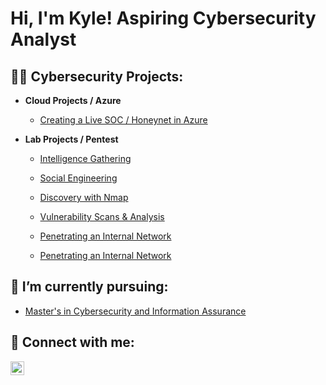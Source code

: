 <h1>Hi, I'm Kyle! Aspiring Cybersecurity Analyst</h1>

<h2>👨‍💻 Cybersecurity Projects:</h2>

- <b>Cloud Projects / Azure</b>
  - [Creating a Live SOC / Honeynet in Azure](https://github.com/kvweldon/AZURE-SOC)

- <b>Lab Projects / Pentest</b>
  - [Intelligence Gathering](https://github.com/kvweldon/Intelligence-Gathering)
 
  - [Social Engineering](https://github.com/kvweldon/Social-Engineering)
 
  - [Discovery with Nmap](https://github.com/kvweldon/Discovering-Information-using-Nmap)
 
  - [Vulnerability Scans & Analysis](https://github.com/kvweldon/Vulnerability-Scans-and-Analysis)
 
  - [Penetrating an Internal Network](https://github.com/kvweldon/Penetrating-an-Internal-Network)
 
  - [Penetrating an Internal Network](https://github.com/kvweldon/Exploiting-Web-Authentication)


 
<h2> 🔭 I’m currently pursuing:</h2> 
 

  - [Master's in Cybersecurity and Information Assurance](https://www.wgu.edu/online-it-degrees/cybersecurity-information-assurance-masters-program.html)



  
  

<h2> 🤳 Connect with me:</h2>

[<img align="left" alt="JoshMadakor | LinkedIn" width="22px" src="https://cdn.jsdelivr.net/npm/simple-icons@v3/icons/linkedin.svg" />][linkedin]

[linkedin]: https://linkedin.com/in/kyle-weldon89

<!--
**joshmadakor1/joshmadakor1** is a ✨ _special_ ✨ repository because its `README.md` (this file) appears on your GitHub profile.

Here are some ideas to get you started:

- 🔭 I’m currently working on ...
- 🌱 I’m currently learning ...
- 👯 I’m looking to collaborate on ...
- 🤔 I’m looking for help with ...
- 💬 Ask me about ...
- 📫 How to reach me: ...
- 😄 Pronouns: ...
- ⚡ Fun fact: ...
-->
